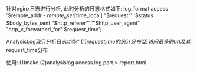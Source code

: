 针对nginx日志进行分析, 此时分析的日志格式如下:
log_format  access  '$remote_addr - $remote_user [$time_local] "$request"'
                    '$status $body_bytes_sent "$http_referer"'
                    '"$http_user_agent" "http_x_forwarded_for" $request_time';

AnalysisLog现只分析日志功能“
(1)$request_time的统计分布
(2)访问最多的url及其$request_time分布

使用:
(1)make
(2)analysislog access.log.part > report.html


